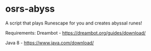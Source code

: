 # osrs-abyss
A script that plays Runescape for you and creates abyssal runes!

Requirements:
Dreambot - https://dreambot.org/guides/download/

Java 8 - https://www.java.com/download/
